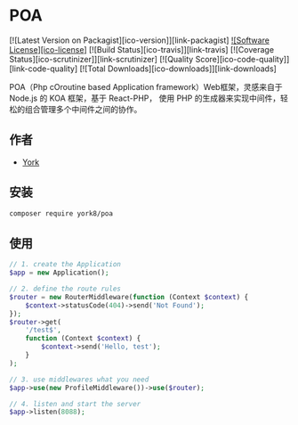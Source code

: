 # POA

[![Latest Version on Packagist][ico-version]][link-packagist]
[![Software License][ico-license]](LICENSE.md)
[![Build Status][ico-travis]][link-travis]
[![Coverage Status][ico-scrutinizer]][link-scrutinizer]
[![Quality Score][ico-code-quality]][link-code-quality]
[![Total Downloads][ico-downloads]][link-downloads]

POA（Php cOroutine based Application framework）Web框架，灵感来自于 Node.js 的 KOA 框架，基于 React-PHP，
使用 PHP 的生成器来实现中间件，轻松的组合管理多个中间件之间的协作。

## 作者

- [York](https://github.com/york8)

## 安装
```bash
composer require york8/poa
```

## 使用
```php
// 1. create the Application
$app = new Application();

// 2. define the route rules
$router = new RouterMiddleware(function (Context $context) {
    $context->statusCode(404)->send('Not Found');
});
$router->get(
    '/test$',
    function (Context $context) {
        $context->send('Hello, test');
    }
);

// 3. use middlewares what you need
$app->use(new ProfileMiddleware())->use($router);

// 4. listen and start the server
$app->listen(8088);
```